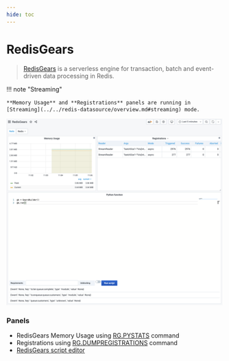 ```yaml
---
hide: toc
---
```


# RedisGears

> [RedisGears](https://oss.redislabs.com/redisgears/) is a serverless engine for transaction, batch and event-driven data processing in Redis.

!!! note "Streaming"

    **Memory Usage** and **Registrations** panels are running in [Streaming](../../redis-datasource/overview.md#streaming) mode.

![RedisGears Dashboard](../../images/redis-app/dashboards/gears-dashboard.png)

### Panels

- RedisGears Memory Usage using [RG.PYSTATS](../../redis-datasource/redis-gears/RG-PYSTATS.md) command
- Registrations using [RG.DUMPREGISTRATIONS](../../redis-datasource/redis-gears/RG-DUMPREGISTRATIONS.md) command
- [RedisGears script editor](../panels/redis-gears-panel.md)
